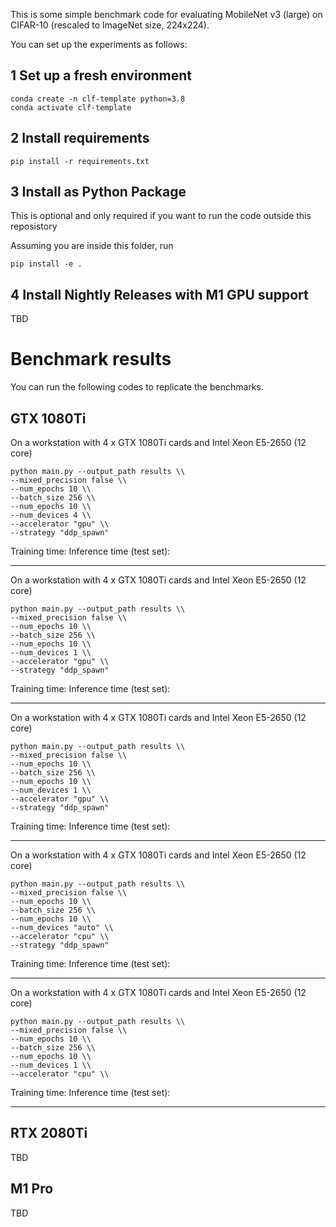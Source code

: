 This is some simple benchmark code for evaluating MobileNet v3 (large) on CIFAR-10 (rescaled to ImageNet size, 224x224).



You can set up the experiments as follows:



## 1 Set up a fresh environment

```
conda create -n clf-template python=3.8     
conda activate clf-template
```



## 2 Install requirements


```
pip install -r requirements.txt
```



## 3 Install as Python Package

This is optional and only required if you want to run the code outside this reposistory

Assuming you are inside this folder, run

```
pip install -e .
```



## 4 Install Nightly Releases with M1 GPU support


TBD



# Benchmark results



You can run the following codes to replicate the benchmarks.



## GTX 1080Ti

On a workstation with 4 x GTX 1080Ti cards and Intel Xeon E5-2650 (12 core)

```
python main.py --output_path results \\
--mixed_precision false \\
--num_epochs 10 \\
--batch_size 256 \\
--num_epochs 10 \\
--num_devices 4 \\
--accelerator "gpu" \\
--strategy "ddp_spawn"
```

Training time: 
Inference time (test set):

---

On a workstation with 4 x GTX 1080Ti cards and Intel Xeon E5-2650 (12 core)

```
python main.py --output_path results \\
--mixed_precision false \\
--num_epochs 10 \\
--batch_size 256 \\
--num_epochs 10 \\
--num_devices 1 \\
--accelerator "gpu" \\
--strategy "ddp_spawn"
```

Training time: 
Inference time (test set):

---

On a workstation with 4 x GTX 1080Ti cards and Intel Xeon E5-2650 (12 core)

```
python main.py --output_path results \\
--mixed_precision false \\
--num_epochs 10 \\
--batch_size 256 \\
--num_epochs 10 \\
--num_devices 1 \\
--accelerator "gpu" \\
--strategy "ddp_spawn"
```

Training time: 
Inference time (test set):

---

On a workstation with 4 x GTX 1080Ti cards and Intel Xeon E5-2650 (12 core)

```
python main.py --output_path results \\
--mixed_precision false \\
--num_epochs 10 \\
--batch_size 256 \\
--num_epochs 10 \\
--num_devices "auto" \\
--accelerator "cpu" \\
--strategy "ddp_spawn"
```

Training time: 
Inference time (test set):

---

On a workstation with 4 x GTX 1080Ti cards and Intel Xeon E5-2650 (12 core)

```
python main.py --output_path results \\
--mixed_precision false \\
--num_epochs 10 \\
--batch_size 256 \\
--num_epochs 10 \\
--num_devices 1 \\
--accelerator "cpu" \\
```

Training time: 
Inference time (test set):

---

## RTX 2080Ti

TBD

## M1 Pro

TBD
